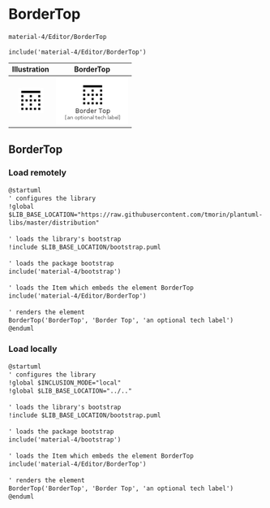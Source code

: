 # BorderTop


```text
material-4/Editor/BorderTop
```

```text
include('material-4/Editor/BorderTop')
```



| Illustration | BorderTop |
| :---: | :---: |
| ![illustration for Illustration](../../material-4/Editor/BorderTop.png) | ![illustration for BorderTop](../../material-4/Editor/BorderTop.Local.png) |




## BorderTop

### Load remotely
```plantuml
@startuml
' configures the library
!global $LIB_BASE_LOCATION="https://raw.githubusercontent.com/tmorin/plantuml-libs/master/distribution"

' loads the library's bootstrap
!include $LIB_BASE_LOCATION/bootstrap.puml

' loads the package bootstrap
include('material-4/bootstrap')

' loads the Item which embeds the element BorderTop
include('material-4/Editor/BorderTop')

' renders the element
BorderTop('BorderTop', 'Border Top', 'an optional tech label')
@enduml
```

### Load locally
```plantuml
@startuml
' configures the library
!global $INCLUSION_MODE="local"
!global $LIB_BASE_LOCATION="../.."

' loads the library's bootstrap
!include $LIB_BASE_LOCATION/bootstrap.puml

' loads the package bootstrap
include('material-4/bootstrap')

' loads the Item which embeds the element BorderTop
include('material-4/Editor/BorderTop')

' renders the element
BorderTop('BorderTop', 'Border Top', 'an optional tech label')
@enduml
```


